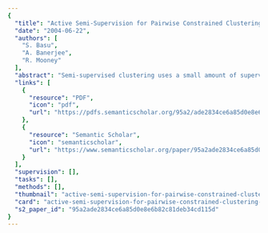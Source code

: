 ```yaml
---
{
  "title": "Active Semi-Supervision for Pairwise Constrained Clustering",
  "date": "2004-06-22",
  "authors": [
    "S. Basu",
    "A. Banerjee",
    "R. Mooney"
  ],
  "abstract": "Semi-supervised clustering uses a small amount of supervised data to aid unsupervised learning. One typical approach specifies a limited number of must-link and cannotlink constraints between pairs of examples. This paper presents a pairwise constrained clustering framework and a new method for actively selecting informative pairwise constraints to get improved clustering performance. The clustering and active learning methods are both easily scalable to large datasets, and can handle very high dimensional data. Experimental and theoretical results confirm that this active querying of pairwise constraints significantly improves the accuracy of clustering when given a relatively small amount of supervision.",
  "links": [
    {
      "resource": "PDF",
      "icon": "pdf",
      "url": "https://pdfs.semanticscholar.org/95a2/ade2834ce6a85d0e8e6b82c81deb34cd115d.pdf"
    },
    {
      "resource": "Semantic Scholar",
      "icon": "semanticscholar",
      "url": "https://www.semanticscholar.org/paper/95a2ade2834ce6a85d0e8e6b82c81deb34cd115d"
    }
  ],
  "supervision": [],
  "tasks": [],
  "methods": [],
  "thumbnail": "active-semi-supervision-for-pairwise-constrained-clustering-thumb.jpg",
  "card": "active-semi-supervision-for-pairwise-constrained-clustering-card.jpg",
  "s2_paper_id": "95a2ade2834ce6a85d0e8e6b82c81deb34cd115d"
}
---
```


